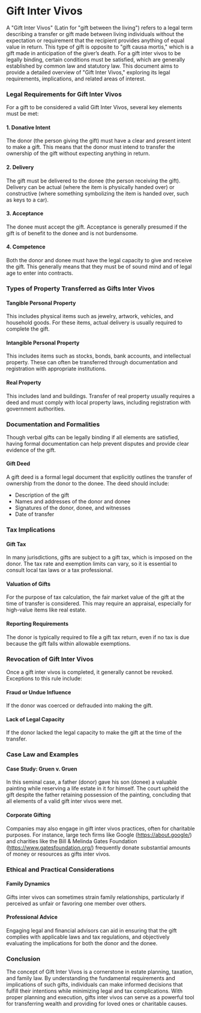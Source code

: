 # Gift Inter Vivos

A "Gift Inter Vivos" (Latin for "gift between the living") refers to a legal term describing a transfer or gift made between living individuals without the expectation or requirement that the recipient provides anything of equal value in return. This type of gift is opposite to "gift causa mortis," which is a gift made in anticipation of the giver’s death. For a gift inter vivos to be legally binding, certain conditions must be satisfied, which are generally established by common law and statutory law. This document aims to provide a detailed overview of "Gift Inter Vivos," exploring its legal requirements, implications, and related areas of interest.

### Legal Requirements for Gift Inter Vivos

For a gift to be considered a valid Gift Inter Vivos, several key elements must be met:

#### 1. Donative Intent
The donor (the person giving the gift) must have a clear and present intent to make a gift. This means that the donor must intend to transfer the ownership of the gift without expecting anything in return.

#### 2. Delivery
The gift must be delivered to the donee (the person receiving the gift). Delivery can be actual (where the item is physically handed over) or constructive (where something symbolizing the item is handed over, such as keys to a car).

#### 3. Acceptance
The donee must accept the gift. Acceptance is generally presumed if the gift is of benefit to the donee and is not burdensome.

#### 4. Competence
Both the donor and donee must have the legal capacity to give and receive the gift. This generally means that they must be of sound mind and of legal age to enter into contracts.

### Types of Property Transferred as Gifts Inter Vivos

#### Tangible Personal Property
This includes physical items such as jewelry, artwork, vehicles, and household goods. For these items, actual delivery is usually required to complete the gift.

#### Intangible Personal Property
This includes items such as stocks, bonds, bank accounts, and intellectual property. These can often be transferred through documentation and registration with appropriate institutions.

#### Real Property
This includes land and buildings. Transfer of real property usually requires a deed and must comply with local property laws, including registration with government authorities.

### Documentation and Formalities

Though verbal gifts can be legally binding if all elements are satisfied, having formal documentation can help prevent disputes and provide clear evidence of the gift.

#### Gift Deed
A gift deed is a formal legal document that explicitly outlines the transfer of ownership from the donor to the donee. The deed should include:
- Description of the gift 
- Names and addresses of the donor and donee 
- Signatures of the donor, donee, and witnesses 
- Date of transfer

### Tax Implications

#### Gift Tax
In many jurisdictions, gifts are subject to a gift tax, which is imposed on the donor. The tax rate and exemption limits can vary, so it is essential to consult local tax laws or a tax professional.

#### Valuation of Gifts
For the purpose of tax calculation, the fair market value of the gift at the time of transfer is considered. This may require an appraisal, especially for high-value items like real estate.

#### Reporting Requirements
The donor is typically required to file a gift tax return, even if no tax is due because the gift falls within allowable exemptions.

### Revocation of Gift Inter Vivos

Once a gift inter vivos is completed, it generally cannot be revoked. Exceptions to this rule include:

#### Fraud or Undue Influence
If the donor was coerced or defrauded into making the gift.

#### Lack of Legal Capacity
If the donor lacked the legal capacity to make the gift at the time of the transfer.

### Case Law and Examples

#### Case Study: Gruen v. Gruen
In this seminal case, a father (donor) gave his son (donee) a valuable painting while reserving a life estate in it for himself. The court upheld the gift despite the father retaining possession of the painting, concluding that all elements of a valid gift inter vivos were met.

#### Corporate Gifting
Companies may also engage in gift inter vivos practices, often for charitable purposes. For instance, large tech firms like Google (https://about.google/) and charities like the Bill & Melinda Gates Foundation (https://www.gatesfoundation.org/) frequently donate substantial amounts of money or resources as gifts inter vivos.

### Ethical and Practical Considerations

#### Family Dynamics
Gifts inter vivos can sometimes strain family relationships, particularly if perceived as unfair or favoring one member over others.

#### Professional Advice
Engaging legal and financial advisors can aid in ensuring that the gift complies with applicable laws and tax regulations, and objectively evaluating the implications for both the donor and the donee.

### Conclusion

The concept of Gift Inter Vivos is a cornerstone in estate planning, taxation, and family law. By understanding the fundamental requirements and implications of such gifts, individuals can make informed decisions that fulfill their intentions while minimizing legal and tax complications. With proper planning and execution, gifts inter vivos can serve as a powerful tool for transferring wealth and providing for loved ones or charitable causes.